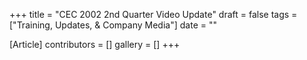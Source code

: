 +++
title = "CEC 2002 2nd Quarter Video Update"
draft = false
tags = ["Training, Updates, & Company Media"]
date = ""

[Article]
contributors = []
gallery = []
+++